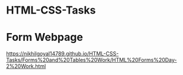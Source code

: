 # HTML-CSS-Tasks

# Form Webpage
https://nikhilgoyal14789.github.io/HTML-CSS-Tasks/Forms%20and%20Tables%20Work/HTML%20Forms%20Day-2%20Work.html
